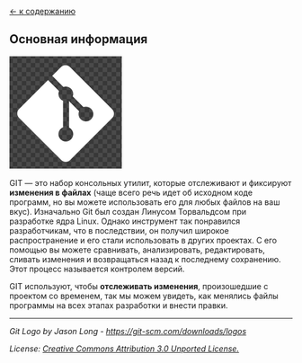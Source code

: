 [← к содержанию](readme.md)
## Основная информация
![](lg.png)

GIT — это набор консольных утилит, которые отслеживают и фиксируют **изменения в файлах** (чаще всего речь идет об исходном коде программ, но вы можете использовать его для любых файлов на ваш вкус). Изначально Git был создан Линусом Торвальдсом при разработке ядра Linux. Однако инструмент так понравился разработчикам, что в последствии, он получил широкое распространение и его стали использовать в других проектах. С его помощью вы можете сравнивать, анализировать, редактировать, сливать изменения и возвращаться назад к последнему сохранению. Этот процесс называется контролем версий. 

GIT используют, чтобы **отслеживать изменения**, произошедшие с проектом со временем, так мы можем увидеть, как менялись файлы программы на всех этапах разработки и внести правки.

---
*Git Logo by Jason Long - https://git-scm.com/downloads/logos*

*License: [Creative Commons Attribution 3.0 Unported License.](https://creativecommons.org/licenses/by/3.0/)*
